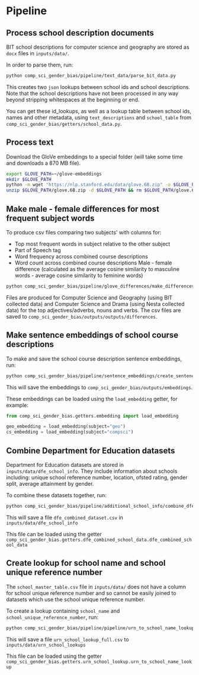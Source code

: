 # Pipeline

## Process school description documents

BIT school descriptions for computer science and geography are stored as `docx` files in `inputs/data/`.

In order to parse them, run:

```bash
python comp_sci_gender_bias/pipeline/text_data/parse_bit_data.py
```

This creates two `json` lookups between school ids and school descriptions. Note that the school descriptions have not been processed in any way beyond stripping whitespaces at the beginning or end.

You can get these id_lookups, as well as a lookup table between school ids, names and other metadata, using `text_descriptions` and `school_table` from `comp_sci_gender_bias/getters/school_data.py`.

## Process text

Download the GloVe embeddings to a special folder (will take some time and downloads a 870 MB file).

```bash
export GLOVE_PATH=~/glove-embeddings
mkdir $GLOVE_PATH
python -m wget "https://nlp.stanford.edu/data/glove.6B.zip" -o $GLOVE_PATH
unzip $GLOVE_PATH/glove.6B.zip -d $GLOVE_PATH && rm $GLOVE_PATH/glove.6B.zip
```

## Make male - female differences for most frequent subject words

To produce csv files comparing two subjects' with columns for:

- Top most frequent words in subject relative to the other subject
- Part of Speech tag
- Word frequency across combined course descriptions
- Word count across combined course descriptions Male - female difference (calculated as the average cosine similarity to masculine words - average cosine similarity to feminine words)

```bash
python comp_sci_gender_bias/pipeline/glove_differences/make_differences.py
```

Files are produced for Computer Science and Geography (using BIT collected data) and Computer Science and Drama (using Nesta collected data) for the top adjectives/adverbs, nouns and verbs. The csv files are saved to `comp_sci_gender_bias/outputs/outputs/differences`.

## Make sentence embeddings of school course descriptions

To make and save the school course description sentence embeddings, run:

```bash
python comp_sci_gender_bias/pipeline/sentence_embeddings/create_sentence_embeddings.py
```

This will save the embeddings to `comp_sci_gender_bias/outputs/embeddings`.

These embeddings can be loaded using the `load_embedding` getter, for example:

```python
from comp_sci_gender_bias.getters.embedding import load_embedding

geo_embedding = load_embedding(subject="geo")
cs_embedding = load_embedding(subject="compsci")
```

## Combine Department for Education datasets

Department for Education datasets are stored in `inputs/data/dfe_school_info`. They include information about schools including: unique school reference number, location, ofsted rating, gender split, average attainment by gender.

To combine these datasets together, run:

```bash
python comp_sci_gender_bias/pipeline/additional_school_info/combine_dfe_school_data.py
```

This will save a file `dfe_combined_dataset.csv` in `inputs/data/dfe_school_info`

This file can be loaded using the getter `comp_sci_gender_bias.getters.dfe_combined_school_data.dfe_combined_school_data`

## Create lookup for school name and school unique reference number

The `school_master_table.csv` file in `inputs/data/` does not have a column for school unique reference number and so cannot be easily joined to datasets which use the school unique reference number.

To create a lookup containing `school_name` and `school_unique_reference_number`, run:

```bash
python comp_sci_gender_bias/pipeline/pipeline/urn_to_school_name_lookup/urn_to_school_name_lookup.py
```

This will save a file `urn_school_lookup_full.csv` to `inputs/data/urn_school_lookups`

This file can be loaded using the getter `comp_sci_gender_bias.getters.urn_school_lookup.urn_to_school_name_lookup`

